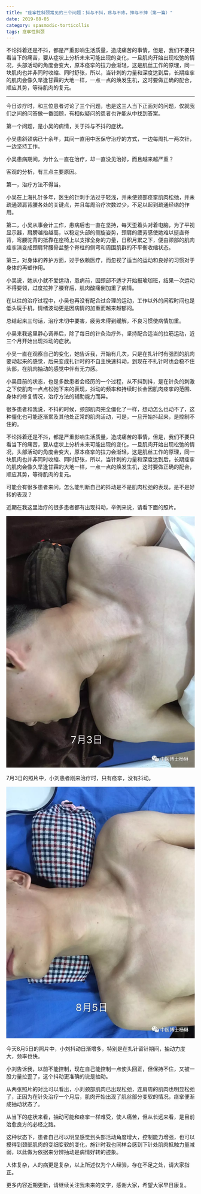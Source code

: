```yaml
---
title: "痉挛性斜颈常见的三个问题：抖与不抖，疼与不疼，抻与不抻（第一篇）"
date: 2019-08-05
category: spasmodic-torticollis
tags: 痉挛性斜颈
---
```


不论抖着还是不抖，都是严重影响生活质量，造成痛苦的事情，但是，我们不要只看当下的痛苦，要从症状上分析未来可能出现的变化，一旦肌肉开始出现松弛的情况，头部活动的角度会变大，原本痉挛的拉力会渐轻，这是肌丝工作的原理，同一块肌肉也并非同时收缩、同时舒张，所以，当针刺的力量和深度达到后，长期痉挛的肌肉会像久旱逢甘霖的大地一样，一点一点的焕发生机，这时要做正确的配合，顺应其势，等待肌肉的复元。

***

今日诊疗时，和三位患者讨论了三个问题，也是这三人当下正面对的问题，仅就我们之间的问答做一番回顾，有相似疑问的患者也许能从中找到答案。

第一个问题，是小吴的病情，关于抖与不抖的症状。

小吴患斜颈病已十余年，其间一直用中医保守治疗的方式，一边每周扎一两次针，一边坚持工作。

小吴患病期间，为什么一直在治疗，却一直没见治好，而且越来越严重？

客观的分析，有三点主要原因。

第一，治疗方法不得当。

小吴在上海扎针多年，医生的针刺手法过于轻浅，并未使颈部痉挛肌肉松弛，并未疏通颈肩背腰各处的关键点，并且每周治疗次数过少，不足以起到疏通经络的作用。

第二，小吴从事会计工作，患病后也一直在坚持，每天歪着头对着电脑，为了平视显示器，肩膀越抬越高，以稳定头部的侧旋姿势，颈肩的疲劳感使她难以挺直脊背，弯腰驼背的抵靠在座椅上以支撑全身的力量，日积月累之下，便由颈部的肌肉痉挛演变成颈肩背腰骨盆整个脊柱的侧弯和周围肌群的不平衡收缩状态。

第三，对身体的养护方面，过于依赖医疗，而忽视了适当的运动和良好的习惯对于身体的再塑作用。

小吴说，她从小就不爱运动，患病前，因颈部不适才开始报瑜珈班，结果一次运动不得要领，过度拉抻了腰脊后，肌肉酸痛倒加重了病情。

在以往的治疗过程中，小吴也再没有配合过合理的运动，工作以外的闲暇时间也是低头玩手机，情绪波动更是因病情的加重而越来越郁闷。

总结起来三句话，治疗未切中要害，疲劳未得到缓解，不良习惯使病情加重。

小吴来我这里静心调养后，除了每日的针灸治疗外，坚持配合适当的拉筋运动，近三个月开始出现抖动的症状。

小吴一直在观察自己的变化，她告诉我，开始有几次，只是在扎针时有强烈的肌肉要动起来的感觉，后来变成扎针时的不自主快速抖动，到现在不扎针时也会稳不住头部，在肌肉抽动的感觉中伴有无力感。

小吴目前的状态，也是多数患者会经历的一个过程，从不抖到抖，是在针灸的刺激之下使肌肉一点点松弛下来的表现，抖动的频率和持续时长会因肌肉痉挛的范围、身体的修复情况，治疗方法的辅助能力而异。

很多患者和我说，不抖的时候，颈部肌肉完全僵化了一样，想动怎么也动不了，这种僵化也可能逐渐累及其他处正常的肌肉活动，可是，一旦开始抖起来，是控制不住的。

不论抖着还是不抖，都是严重影响生活质量，造成痛苦的事情，但是，我们不要只看当下的痛苦，要从症状上分析未来可能出现的变化，一旦肌肉开始出现松弛的情况，头部活动的角度会变大，原本痉挛的拉力会渐轻，这是肌丝工作的原理，同一块肌肉也并非同时收缩、同时舒张，所以，当针刺的力量和深度达到后，长期痉挛的肌肉会像久旱逢甘霖的大地一样，一点一点的焕发生机，这时要做正确的配合，顺应其势，等待肌肉的复元。

可能会有很多患者来问，怎么能判断自己的抖动是不是肌肉松弛的表现，是不是好转的表现？

近期在我这里治疗的很多患者都有出现抖动，举例来说，请看下面的照片。

![img](/media/2019/08/05-01.jpg)

7月3日的照片中，小刘患者刚来治疗时，只有痉挛，没有抖动。

![img](/media/2019/08/05-02.jpg)

今天8月5日的照片中，小刘抖动日渐增多，特别是在扎针留针期间，抽动力度大，频率也快。

小刘告诉我，以前不能控制，现在自己能控制一点使头回正，但保持不住，又被一股力量拉歪了，这个抖动更准确的说是抽动。

从两张照片的对比可以看出，小刘颈部肌肉已出现松弛，连肩周的肌肉也明显松弛了，正因为在针灸治疗一个月后，肌肉开始出现了肌丝部分变软的情况，痉挛便渐成抽动状态了。

从当下的症状来看，抽动可能和痉挛一样难受，使人痛苦，但从长远来看，是目前治愈良方的必经之路。

这种状态下，患者自己可以明显感觉到头部活动角度增大，控制能力增强，也可以摸得到颈部肌肉的变细变软的变化，施针时我也同样会感到下针处肌肉抵触力量减弱，以此做为依据来分辨抽动是病情好转的迹象。

人体复杂，人的病更是复杂，以上所述仅为个人经验，存在不足之处，请大家指正。

更多内容近期更新，请继续关注我未来的文字，感谢大家，希望大家早日康复。


  